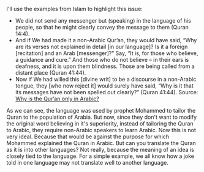 I'll use the examples from Islam to highlight this issue:

- We did not send any messenger but (speaking) in the language of his people, so that he might clearly convey the message to them (Quran 14:4).
- And if We had made it a non-Arabic Qur’an, they would have said, “Why are its verses not explained in detail [in our language]? Is it a foreign [recitation] and an Arab [messenger]?” Say, “It is, for those who believe, a guidance and cure.” And those who do not believe – in their ears is deafness, and it is upon them blindness. Those are being called from a distant place (Quran 41:44).
- Now if We had willed this [divine writ] to be a discourse in a non-Arabic tongue, they [who now reject it] would surely have said, “Why is it that its messages have not been spelled out clearly?” (Quran 41:44).
Source: [Why is the Qur’an only in Arabic? ](https://www.whyislam.org/arabic/)

As we can see, the language was used by prophet Mohammed to tailor the Quran to the population of Arabia. But now, since they don't want to modify the original word believing in it's superiority, instead of tailoring the Quran to Arabic, they require non-Arabic speakers to learn Arabic.
Now this is not very ideal. Because that would be against the purpose for which Mohammed explained the Quran in Arabic. But can you translate the Quran as it is into other languages? Not really, because the meaning of an idea is closely tied to the language.
For a simple example, we all know how a joke told in one language may not translate well to another language.
